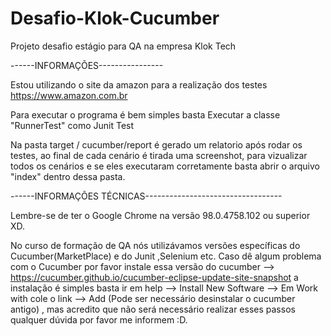 # Desafio-Klok-Cucumber
 Projeto desafio estágio para QA na empresa Klok Tech
 
 ------INFORMAÇÕES----------------

Estou utilizando o site da amazon para a realização dos testes https://www.amazon.com.br
 
 Para executar o programa é bem simples basta Executar a classe "RunnerTest" como Junit Test
 
 Na pasta  target / cucumber/report é gerado um relatorio após rodar os testes, ao final de cada cenário é tirada uma screenshot,
 para vizualizar todos os cenários e se eles executaram corretamente basta abrir o arquivo "index" dentro dessa pasta.
 
 
 
 ------INFORMAÇÕES TÉCNICAS----------------------------------
 
 Lembre-se de ter o Google Chrome na versão 98.0.4758.102 ou superior XD.


 No curso de formação de QA nós utilizávamos versões específicas do Cucumber(MarketPlace) e do Junit ,Selenium etc. 
 Caso dê algum problema com o Cucumber por favor instale essa versão do cucumber --> https://cucumber.github.io/cucumber-eclipse-update-site-snapshot
 a instalação é simples basta ir em help --> Install New Software --> Em Work with cole o link --> Add (Pode ser necessário desinstalar o cucumber antigo) , mas acredito que não    será necessário realizar esses passos qualquer dúvida por favor me informem :D. 
